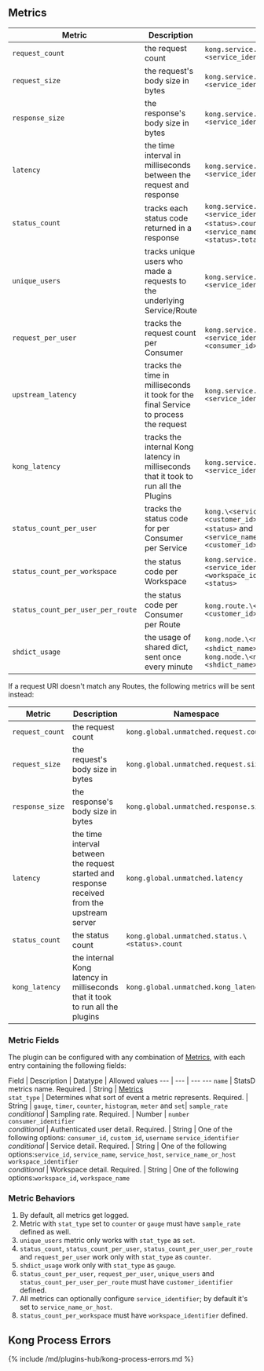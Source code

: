 ## Metrics

Metric                     | Description | Namespace
---                        | ---         | ---
`request_count`            | the request count | `kong.service.\<service_identifier>.request.count`
`request_size`             | the request's body size in bytes | `kong.service.\<service_identifier>.request.size`
`response_size`            | the response's body size in bytes | `kong.service.\<service_identifier>.response.size`
`latency`                  | the time interval in milliseconds between the request and response | `kong.service.\<service_identifier>.latency`
`status_count`             | tracks each status code returned in a response | `kong.service.\<service_identifier>.request.status.\<status>.count` and `kong.\<service_name>.request.status.\<status>.total`
`unique_users`             | tracks unique users who made a requests to the underlying Service/Route | `kong.service.\<service_identifier>.user.uniques`
`request_per_user`         | tracks the request count per Consumer | `kong.service.\<service_identifier>.user.\<consumer_id>.request.count`
`upstream_latency`         | tracks the time in milliseconds it took for the final Service to process the request | `kong.service.\<service_identifier>.upstream_latency`
`kong_latency`             | tracks the internal Kong latency in milliseconds that it took to run all the Plugins | `kong.service.\<service_identifier>.kong_latency`
`status_count_per_user`    | tracks the status code for per Consumer per Service | `kong.\<service_name>.user.\<customer_id>.request.status.\<status>` and `kong.\<service_name>.user.\<customer_id>.request.status.total`
`status_count_per_workspace`         | the status code per Workspace | `kong.service.\<service_identifier>.workspace.\<workspace_identifier>.status.\<status>`
`status_count_per_user_per_route`    | the status code per Consumer per Route | `kong.route.\<route_id>.user.\<customer_id>.status.\<status>`
`shdict_usage`             | the usage of shared dict, sent once every minute |`kong.node.\<node_hostname>.shdict.\<shdict_name>.free_space` and `kong.node.\<node_hostname>.shdict.\<shdict_name>.capacity`

If a request URI doesn't match any Routes, the following metrics will be sent instead:

Metric                     | Description | Namespace
---                        | ---         | ---
`request_count`            | the request count | `kong.global.unmatched.request.count`
`request_size`             | the request's body size in bytes | `kong.global.unmatched.request.size`
`response_size`            | the response's body size in bytes | `kong.global.unmatched.response.size`
`latency`                  | the time interval between the request started and response received from the upstream server | `kong.global.unmatched.latency`
`status_count`             | the status count | `kong.global.unmatched.status.\<status>.count`
`kong_latency`             | the internal Kong latency in milliseconds that it took to run all the plugins | `kong.global.unmatched.kong_latency`

### Metric Fields

The plugin can be configured with any combination of [Metrics](#metrics), with each entry containing the following fields:

Field         | Description                                             | Datatype | Allowed values
---           | ---                                                     | ---        ---
`name`          | StatsD metrics name. Required.                       | String   | [Metrics](#metrics)          
`stat_type`     | Determines what sort of event a metric represents. Required.  | String   | `gauge`, `timer`, `counter`, `histogram`, `meter` and `set`|
`sample_rate`<br>*conditional*   | Sampling rate. Required.              | Number        | `number`                 
`consumer_identifier`<br>*conditional* | Authenticated user detail. Required.  | String   | One of the following options: `consumer_id`, `custom_id`, `username`
`service_identifier`<br>*conditional* | Service detail. Required.  | String   |  One of the following options:`service_id`, `service_name`, `service_host`, `service_name_or_host`
`workspace_identifier`<br>*conditional* | Workspace detail. Required.  | String | One of the following options:`workspace_id`, `workspace_name`

### Metric Behaviors

1.  By default, all metrics get logged.
2.  Metric with `stat_type` set to `counter` or `gauge` must have `sample_rate` defined as well.
3.  `unique_users` metric only works with `stat_type` as `set`.
4.  `status_count`, `status_count_per_user`, `status_count_per_user_per_route` and `request_per_user` work only with `stat_type` as `counter`.
5.  `shdict_usage` work only with `stat_type` as `gauge`.
6.  `status_count_per_user`, `request_per_user`, `unique_users` and `status_count_per_user_per_route` must have `customer_identifier` defined.
7.  All metrics can optionally configure `service_identifier`; by default it's set to `service_name_or_host`.
8.  `status_count_per_workspace` must have `workspace_identifier` defined.


## Kong Process Errors

{% include /md/plugins-hub/kong-process-errors.md %}
